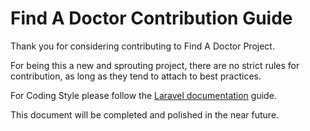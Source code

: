 # Find A Doctor Contribution Guide

Thank you for considering contributing to Find A Doctor Project.

For being this a new and sprouting project, there are no strict rules for 
contribution, as long as they tend to attach to best practices.

For Coding Style please follow the 
[Laravel documentation](http://laravel.com/docs/contributions) guide.

This document will be completed and polished in the near future.